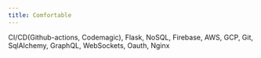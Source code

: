 ```yaml
---
title: Comfortable
---
```


CI/CD(Github-actions, Codemagic), Flask, NoSQL, Firebase, AWS, GCP, Git, SqlAlchemy, GraphQL, WebSockets, Oauth, Nginx
